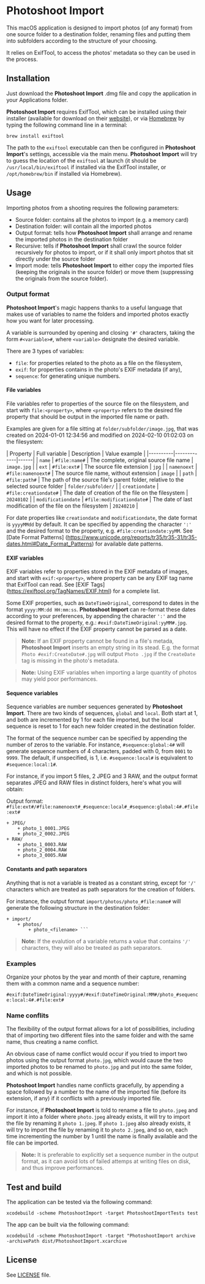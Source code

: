 #  Photoshoot Import

This macOS application is designed to import photos (of any format) from one source folder to a
destination folder, renaming files and putting them into subfolders according to the structure of
your choosing.

It relies on ExifTool, to access the photos' metadata so they can be used
in the process.

## Installation

Just download the **Photoshoot Import** .dmg file and copy the application in your Applications
folder.

**Photoshoot Import** requires ExifTool, which can be installed using their installer (available for
  download on their [website](https://exiftool.org/)), or via [Homebrew](https://brew.sh/) by typing
  the following command line in a terminal:

`brew install exiftool`

The path to the `exiftool` executable can then be configured in **Photoshoot Import**'s settings,
accessible via the main menu. **Photoshoot Import** will try to guess the location of the
`exiftool` at launch (it should be `/usr/local/bin/exiftool` if installed via the ExifTool
installer, or `/opt/homebrew/bin` if installed via Homebrew).

## Usage

Importing photos from a shooting requires the following parameters:

 - Source folder: contains all the photos to import (e.g. a memory card)
 - Destination folder: will contain all the imported photos
 - Output format: tells how **Photoshoot Import** shall arrange and rename the imported photos in
   the destination folder
 - Recursive: tells if **Photoshoot Import** shall crawl the source folder recursively for photos to
   import, or if it shall only import photos that sit directly under the source folder
 - Import mode: tells **Photoshoot Import** to either copy the imported files (keeping the originals
   in the source folder) or move them (suppressing the originals from the source folder).

### Output format

**Photoshoot Import**'s magic happens thanks to a useful language that makes use of variables to
  name the folders and imported photos exactly how you want for later processing.

A variable is surrounded by opening and closing `'#'` characters, taking the form `#<variable>#`,
where `<variable>` designate the desired variable.

There are 3 types of variables:

 - `file`: for properties related to the photo as a file on the filesystem,
 - `exif`: for properties contains in the photo's EXIF metadata (if any),
 - `sequence`: for generating unique numbers.

#### File variables

File variables refer to properties of the source file on the filesystem, and start with
`file:<property>`, where `<property>` refers to the desired file property that should be output in
the imported file name or path. 

Examples are given for a file sitting at `folder/subfolder/image.jpg`, that was created on
2024-01-01 12:34:56 and modified on 2024-02-10 01:02:03 on the filesystem:

| Property | Full variable | Description | Value example | |----------|-------------|------| |
`name` | `#file:name#` | The complete, original source file name | `image.jpg` | | `ext`   |
`#file:ext#` | The source file extension | `jpg` | | `namenoext` | `#file:namenoext#` | The source
file name, without extension | `image` | | `path` | `#file:path#` | The path of the source file's
parent folder, relative to the selected source folder | `folder/subfolder/` | | `creationdate` |
`#file:creationdate#` | The date of creation of the file on the filesystem | `20240102` | |
`modificationdate` | `#file:modificationdate#` | The date of last modification of the file on the
filesystem | `20240210` |

For date properties like `creationdate` and `modificationdate`, the date format is `yyyyMMdd` by
default. It can be specified by appending the character `':'` and the desired format to the
property, e.g. `#file:creationdate:yyMM`. See [Date Format Patterns]
(https://www.unicode.org/reports/tr35/tr35-31/tr35-dates.html#Date_Format_Patterns) for available
date patterns.

#### EXIF variables

EXIF variables refer to properties stored in the EXIF metadata of images, and start with
`exif:<property>`, where property can be any EXIF tag name that ExifTool can read. See [EXIF Tags]
(https://exiftool.org/TagNames/EXIF.html) for a complete list.

Some EXIF properties, such as `DateTimeOriginal`, correspond to dates in the format `yyyy:MM:dd
HH:mm:ss`. **Photoshoot Import** can re-format these dates according to your preferences, by
appending the character `':'` and the desired format to the property, e.g.:
`#exif:DateTimeOriginal:yyMM#.jpg`. This will have no effect if the EXIF property cannot be parsed
as a date.

> **Note:** If an EXIF property cannot be found in a file's metada, **Photoshoot Import** inserts an
    empty string in its stead. E.g. the format `Photo #exif:CreateDate#.jpg` will output
    `Photo .jpg` if the `CreateDate` tag is missing in the photo's metadata.

> **Note:** Using EXIF variables when importing a large quantity of photos may yield poor
    performances.

#### Sequence variables

Sequence variables are number sequences generated by **Photoshoot Import**. There are two kinds of
sequences, `global` and `local`. Both start at 1, and both are incremented by 1 for each file
imported, but the local sequence is reset to 1 for each new folder created in the destination folder.

The format of the sequence number can be specified by appending the number of zeros to the
variable. For instance, `#sequence:global:4#` will generate sequence numbers of 4 characters,
padded with 0, from `0001` to `9999`. The default, if unspecified, is 1, i.e. `#sequence:local#`
is equivalent to `#sequence:local:1#`.

For instance, if you import 5 files, 2 JPEG and 3 RAW, and the output format separates JPEG and RAW
files in distinct folders, here's what you will obtain:

Output format: `#file:ext#/#file:namenoext#_#sequence:local#_#sequence:global:4#.#file:ext#`

```
+ JPEG/
    + photo_1_0001.JPEG
    + photo_2_0002.JPEG
+ RAW/
    + photo_1_0003.RAW
    + photo_2_0004.RAW
    + photo_3_0005.RAW
```

#### Constants and path separators

Anything that is not a variable is treated as a constant string, except for `'/'` characters which
are treated as path separators for the creation of folders.

For instance, the output format `import/photos/photo_#file:name#` will generate the following
structure in the destination folder:

```
+ import/
    + photos/
        + photo_<filename> ```
```

> **Note:** If the evalution of a variable returns a value that contains `'/'` characters, they will
    also be treated as path separators.

### Examples

Organize your photos by the year and month of their capture, renaming them with
a common name and a sequence number:

`#exif:DateTimeOriginal:yyyy#/#exif:DateTimeOriginal:MM#/photo_#sequence:local:4#.#file:ext#`

### Name conflits

The flexibility of the output format allows for a lot of possibilities, including that of importing
two different files into the same folder and with the same name, thus creating a name conflict.

An obvious case of name conflict would occur if you tried to import two photos using the output
format `photo.jpg`, which would cause the two imported photos to be renamed to `photo.jpg` and put
into the same folder, and which is not possible.

**Photoshoot Import** handles name conflicts gracefully, by appending a space followed by a number
  to the name of the imported file (before its extension, if any) if it conflicts with a previously
  imported file.

For instance, if **Photoshoot Import** is told to rename a file to `photo.jpeg` and import it into a
folder where `photo.jpeg` already exists, it will try to import the file by renaming it `photo
1.jpeg`.  If `photo 1.jpeg` also already exists, it will try to import the file by renaming it to
`photo 2.jpeg`, and so on, each time incrementing the number by 1 until the name is finally
available and the file can be imported.

> **Note:** It is preferable to explicitly set a sequence number in the output format, as it can
    avoid lots of failed attemps at writing files on disk, and thus improve performances.

## Test and build

The application can be tested via the following command:

`xcodebuild -scheme PhotoshootImport -target PhotoshootImportTests test`

The app can be built via the following command:

`xcodebuild -scheme PhotoshootImport -target "PhotoshootImport archive -archivePath dist/PhotoshootImport.xcarchive`

## License

See [LICENSE](./LICENSE) file.
